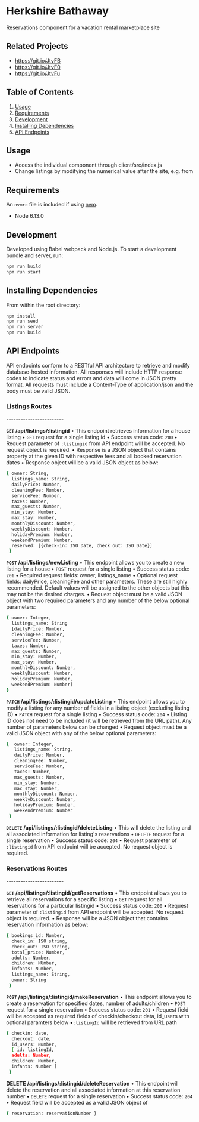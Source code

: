 # Herkshire Bathaway

Reservations component for a vacation rental marketplace site

## Related Projects

  - https://git.io/JtvFB
  - https://git.io/JtvF0
  - https://git.io/JtvFu

## Table of Contents

1. [Usage](#Usage)
2. [Requirements](#requirements)
3. [Development](#development)
4. [Installing Dependencies](#installing-dependencies) 
5. [API Endpoints](#api-endpoints)

## Usage

- Access the individual component through client/src/index.js
- Change listings by modifying the numerical value after the site, e.g. from 

## Requirements

An `nvmrc` file is included if using [nvm](https://github.com/creationix/nvm).

- Node 6.13.0

## Development

Developed using Babel webpack and Node.js. To start a development bundle and server, run:

```sh
npm run build
npm run start
```

## Installing Dependencies

From within the root directory:

```sh
npm install
npm run seed
npm run server
npm run build
```

## API Endpoints

API endpoints conform to a RESTful API architecture to retrieve and modify database-hosted information. All responses will include HTTP response codes to indicate status and errors and data will come in JSON pretty format. All requests must include a Content-Type of application/json and the body must be valid JSON.


<h3>Listings Routes</h3>
------------------------

**`GET` /api/listings/:listingid**
• This endpoint retrieves information for a house listing
• `GET` request for a single listing id
• Success status code: `200`
• Request parameter of `:listingid` from API endpoint will be accepted. No request object is required.
• Response is a JSON object that contains property at the given ID with respective fees and all booked reservation dates
• Response object will be a valid JSON object as below:
```sh
{ owner: String, 
  listings_name: String, 
  dailyPrice: Number, 
  cleaningFee: Number, 
  serviceFee: Number, 
  taxes: Number, 
  max_guests: Number, 
  min_stay: Number, 
  max_stay: Number, 
  monthlyDiscount: Number, 
  weeklyDiscount: Number, 
  holidayPremium: Number, 
  weekendPremium: Number, 
  reserved: [{check-in: ISO Date, check out: ISO Date}]
 }
 ```

**`POST` /api/listings/newListing**
• This endpoint allows you to create a new listing for a house
• `POST` request for a single listing
• Success status code: `201`
• Required request fields: owner, listings_name
• Optional request fields: dailyPrice, cleaningFee and other parameters. These are still highly recommended. Default values will be assigned to the other objects but this may not be the desired charges.
• Request object must be a valid JSON object  with two required parameters and any number of the below optional parameters:
```sh
{ owner: Integer, 
  listings_name: String 
  [dailyPrice: Number, 
  cleaningFee: Number, 
  serviceFee: Number, 
  taxes: Number, 
  max_guests: Number, 
  min_stay: Number, 
  max_stay: Number, 
  monthlyDiscount: Number, 
  weeklyDiscount: Number, 
  holidayPremium: Number, 
  weekendPremium: Number]
}
```

**`PATCH` /api/listings/:listingid/updateListing**
• This endpoint allows you to modify a listing for any number of fields in a listing object (excluding listing ID)
• `PATCH` request for a single listing
• Success status code: `204`
• Listing ID does not need to be included (it will be retrieved from the URL path). Any number of parameters below can be changed
• Request object must be a valid JSON object with any of the below optional parameters:
```sh
{  owner: Integer, 
   listings_name: String, 
   dailyPrice: Number, 
   cleaningFee: Number, 
   serviceFee: Number, 
   taxes: Number, 
   max_guests: Number, 
   min_stay: Number, 
   max_stay: Number, 
   monthlyDiscount: Number, 
   weeklyDiscount: Number, 
   holidayPremium: Number, 
   weekendPremium: Number
 }
```


**`DELETE` /api/listings/:listingid/deleteListing**
• This will delete the listing and all associated information for listing's reservations
• `DELETE` request for a single reservation
• Success status code: `204`
• Request parameter of `:listingid` from API endpoint will be accepted. No request object is required.




<h3>Reservations Routes</h3>
------------------------

**`GET` /api/listings/:listingid/getReservations**
• This endpoint allows you to retrieve all reservations for a specific listing
• `GET` request for all reservations for a particular listingid
• Success status code: `200`
• Request parameter of `:listingid` from API endpoint will be accepted. No request object is required.
• Response will be a JSON object that contains reservation information as below:
```sh
{ bookings_id: Number, 
  check_in: ISO string, 
  check_out: ISO string, 
  total_price: Number, 
  adults: Number, 
  children: NUmber, 
  infants: Number, 
  listings_name: String, 
  owner: String
 }
 ```

**`POST` /api/listings/:listingid/makeReservation**
• This endpoint allows you to create a reservation for specified dates, number of adults/children
• `POST` request for a single reservation
• Success status code: `201`
• Request field will be accepted as required fields of checkin/checkout data, id_users with optional paramters below
  •`:listingId` will be retrieved from URL path
```sh
{ checkin: date, 
  checkout: date, 
  id_users: Number, 
  [ id: listingId, 
  adults: Number, 
  children: Number, 
  infants: Number ]
 }
 ```

**DELETE /api/listings/:listingid/deleteReservation**
• This endpoint will delete the reservation and all associated information at this reservation number
• `DELETE` request for a single reservation
• Success status code: `204`
• Request field will be accepted as a valid JSON object of 
```sh
{ reservation: reservationNumber }
```




